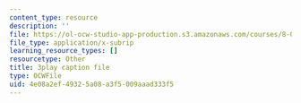 ```yaml
---
content_type: resource
description: ''
file: https://ol-ocw-studio-app-production.s3.amazonaws.com/courses/8-01sc-classical-mechanics-fall-2016/4e08a2ef49325a08a3f5009aaad333f5_gl9c9qJRqcM.vtt
file_type: application/x-subrip
learning_resource_types: []
resourcetype: Other
title: 3play caption file
type: OCWFile
uid: 4e08a2ef-4932-5a08-a3f5-009aaad333f5
---
```

